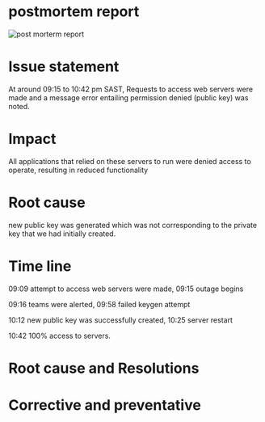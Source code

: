 # postmortem report 

![post morterm report](./passwordless-ssh-authentication/.png)

# Issue statement

At around 09:15 to 10:42 pm SAST, Requests to access web servers were made and a message
error entailing permission denied (public key) was noted.

# Impact

All applications that relied on these servers to run were denied access to operate,
resulting in reduced functionality

# Root cause

new public key was generated which was not corresponding to the private
key that we had initially created.

# Time line
09:09 attempt to access web servers were made, 09:15 outage begins

09:16 teams were alerted, 09:58 failed keygen attempt

10:12 new public key was successfully created, 10:25 server restart

10:42 100% access to servers.

# Root cause and Resolutions
# Corrective and preventative

